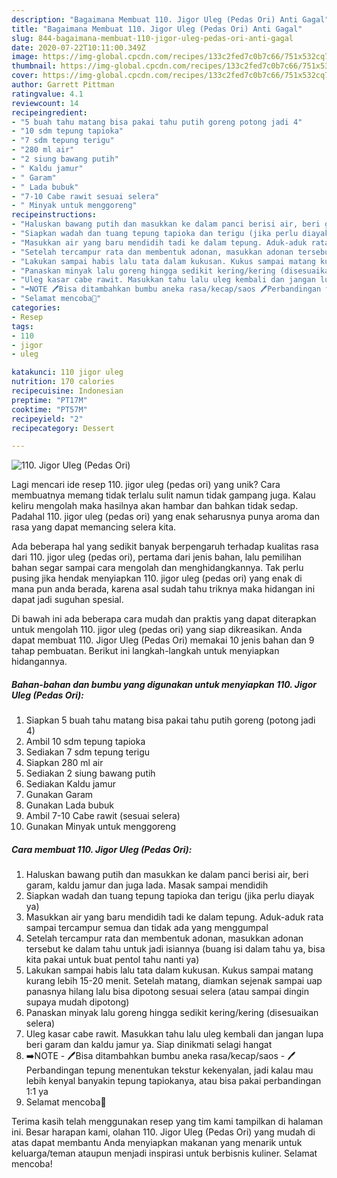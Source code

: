 ```yaml
---
description: "Bagaimana Membuat 110. Jigor Uleg (Pedas Ori) Anti Gagal"
title: "Bagaimana Membuat 110. Jigor Uleg (Pedas Ori) Anti Gagal"
slug: 844-bagaimana-membuat-110-jigor-uleg-pedas-ori-anti-gagal
date: 2020-07-22T10:11:00.349Z
image: https://img-global.cpcdn.com/recipes/133c2fed7c0b7c66/751x532cq70/110-jigor-uleg-pedas-ori-foto-resep-utama.jpg
thumbnail: https://img-global.cpcdn.com/recipes/133c2fed7c0b7c66/751x532cq70/110-jigor-uleg-pedas-ori-foto-resep-utama.jpg
cover: https://img-global.cpcdn.com/recipes/133c2fed7c0b7c66/751x532cq70/110-jigor-uleg-pedas-ori-foto-resep-utama.jpg
author: Garrett Pittman
ratingvalue: 4.1
reviewcount: 14
recipeingredient:
- "5 buah tahu matang bisa pakai tahu putih goreng potong jadi 4"
- "10 sdm tepung tapioka"
- "7 sdm tepung terigu"
- "280 ml air"
- "2 siung bawang putih"
- " Kaldu jamur"
- " Garam"
- " Lada bubuk"
- "7-10 Cabe rawit sesuai selera"
- " Minyak untuk menggoreng"
recipeinstructions:
- "Haluskan bawang putih dan masukkan ke dalam panci berisi air, beri garam, kaldu jamur dan juga lada. Masak sampai mendidih"
- "Siapkan wadah dan tuang tepung tapioka dan terigu (jika perlu diayak ya)"
- "Masukkan air yang baru mendidih tadi ke dalam tepung. Aduk-aduk rata sampai tercampur semua dan tidak ada yang menggumpal"
- "Setelah tercampur rata dan membentuk adonan, masukkan adonan tersebut ke dalam tahu untuk jadi isiannya (buang isi dalam tahu ya, bisa kita pakai untuk buat pentol tahu nanti ya)"
- "Lakukan sampai habis lalu tata dalam kukusan. Kukus sampai matang kurang lebih 15-20 menit. Setelah matang, diamkan sejenak sampai uap panasnya hilang lalu bisa dipotong sesuai selera (atau sampai dingin supaya mudah dipotong)"
- "Panaskan minyak lalu goreng hingga sedikit kering/kering (disesuaikan selera)"
- "Uleg kasar cabe rawit. Masukkan tahu lalu uleg kembali dan jangan lupa beri garam dan kaldu jamur ya. Siap dinikmati selagi hangat"
- "➡️NOTE 🖊️Bisa ditambahkan bumbu aneka rasa/kecap/saos 🖊️Perbandingan tepung menentukan tekstur kekenyalan, jadi kalau mau lebih kenyal banyakin tepung tapiokanya, atau bisa pakai perbandingan 1:1 ya"
- "Selamat mencoba💜"
categories:
- Resep
tags:
- 110
- jigor
- uleg

katakunci: 110 jigor uleg 
nutrition: 170 calories
recipecuisine: Indonesian
preptime: "PT17M"
cooktime: "PT57M"
recipeyield: "2"
recipecategory: Dessert

---
```



![110. Jigor Uleg (Pedas Ori)](https://img-global.cpcdn.com/recipes/133c2fed7c0b7c66/751x532cq70/110-jigor-uleg-pedas-ori-foto-resep-utama.jpg)

Lagi mencari ide resep 110. jigor uleg (pedas ori) yang unik? Cara membuatnya memang tidak terlalu sulit namun tidak gampang juga. Kalau keliru mengolah maka hasilnya akan hambar dan bahkan tidak sedap. Padahal 110. jigor uleg (pedas ori) yang enak seharusnya punya aroma dan rasa yang dapat memancing selera kita.



Ada beberapa hal yang sedikit banyak berpengaruh terhadap kualitas rasa dari 110. jigor uleg (pedas ori), pertama dari jenis bahan, lalu pemilihan bahan segar sampai cara mengolah dan menghidangkannya. Tak perlu pusing jika hendak menyiapkan 110. jigor uleg (pedas ori) yang enak di mana pun anda berada, karena asal sudah tahu triknya maka hidangan ini dapat jadi suguhan spesial.


Di bawah ini ada beberapa cara mudah dan praktis yang dapat diterapkan untuk mengolah 110. jigor uleg (pedas ori) yang siap dikreasikan. Anda dapat membuat 110. Jigor Uleg (Pedas Ori) memakai 10 jenis bahan dan 9 tahap pembuatan. Berikut ini langkah-langkah untuk menyiapkan hidangannya.

<!--inarticleads1-->

##### Bahan-bahan dan bumbu yang digunakan untuk menyiapkan 110. Jigor Uleg (Pedas Ori):

1. Siapkan 5 buah tahu matang bisa pakai tahu putih goreng (potong jadi 4)
1. Ambil 10 sdm tepung tapioka
1. Sediakan 7 sdm tepung terigu
1. Siapkan 280 ml air
1. Sediakan 2 siung bawang putih
1. Sediakan  Kaldu jamur
1. Gunakan  Garam
1. Gunakan  Lada bubuk
1. Ambil 7-10 Cabe rawit (sesuai selera)
1. Gunakan  Minyak untuk menggoreng




<!--inarticleads2-->

##### Cara membuat 110. Jigor Uleg (Pedas Ori):

1. Haluskan bawang putih dan masukkan ke dalam panci berisi air, beri garam, kaldu jamur dan juga lada. Masak sampai mendidih
1. Siapkan wadah dan tuang tepung tapioka dan terigu (jika perlu diayak ya)
1. Masukkan air yang baru mendidih tadi ke dalam tepung. Aduk-aduk rata sampai tercampur semua dan tidak ada yang menggumpal
1. Setelah tercampur rata dan membentuk adonan, masukkan adonan tersebut ke dalam tahu untuk jadi isiannya (buang isi dalam tahu ya, bisa kita pakai untuk buat pentol tahu nanti ya)
1. Lakukan sampai habis lalu tata dalam kukusan. Kukus sampai matang kurang lebih 15-20 menit. Setelah matang, diamkan sejenak sampai uap panasnya hilang lalu bisa dipotong sesuai selera (atau sampai dingin supaya mudah dipotong)
1. Panaskan minyak lalu goreng hingga sedikit kering/kering (disesuaikan selera)
1. Uleg kasar cabe rawit. Masukkan tahu lalu uleg kembali dan jangan lupa beri garam dan kaldu jamur ya. Siap dinikmati selagi hangat
1. ➡️NOTE - 🖊️Bisa ditambahkan bumbu aneka rasa/kecap/saos - 🖊️Perbandingan tepung menentukan tekstur kekenyalan, jadi kalau mau lebih kenyal banyakin tepung tapiokanya, atau bisa pakai perbandingan 1:1 ya
1. Selamat mencoba💜




Terima kasih telah menggunakan resep yang tim kami tampilkan di halaman ini. Besar harapan kami, olahan 110. Jigor Uleg (Pedas Ori) yang mudah di atas dapat membantu Anda menyiapkan makanan yang menarik untuk keluarga/teman ataupun menjadi inspirasi untuk berbisnis kuliner. Selamat mencoba!
